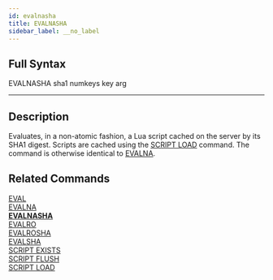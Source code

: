 ```yaml
---
id: evalnasha
title: EVALNASHA
sidebar_label: __no_label
---
```


## Full Syntax

EVALNASHA sha1 numkeys key arg

---

## Description

Evaluates, in a non-atomic fashion, a Lua script cached on the server by its SHA1 digest. Scripts are cached using the [SCRIPT LOAD](/commands/script-load) command.  The command is otherwise identical to [EVALNA](/commands/evalna).

## Related Commands

[EVAL](eval.html)<br>
[EVALNA](evalna.html)<br>
**[EVALNASHA](evalnasha.html)**<br>
[EVALRO](evalro.html)<br>
[EVALROSHA](evalrosha.html)<br>
[EVALSHA](evalsha.html)<br>
[SCRIPT EXISTS](script-exists.html)<br>
[SCRIPT FLUSH](script-flush.html)<br>
[SCRIPT LOAD](script-load.html)<br>